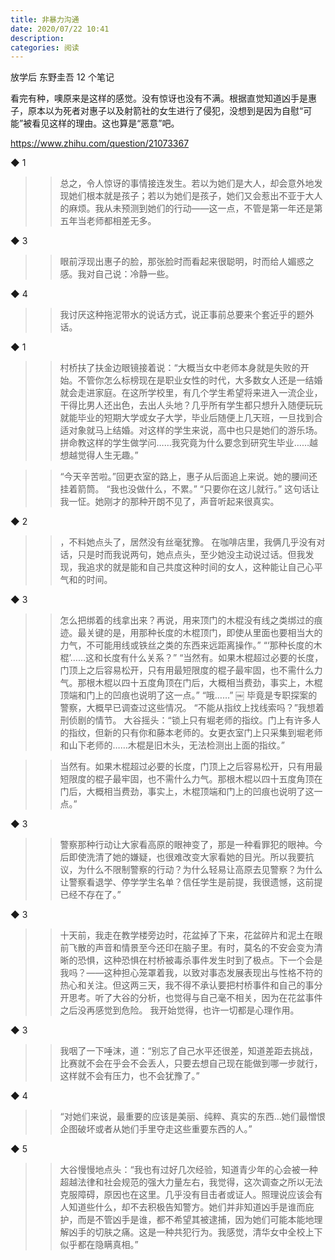 ```yaml
---
title: 非暴力沟通
date: 2020/07/22 10:41
description:
categories: 阅读
---
```


放学后
东野圭吾
12 个笔记

看完有种，噢原来是这样的感觉。没有惊讶也没有不满。根据直觉知道凶手是惠子，原本以为死者对惠子以及射箭社的女生进行了侵犯，没想到是因为自慰“可能”被看见这样的理由。这也算是“恶意”吧。

https://www.zhihu.com/question/21073367

◆ 1

> > 总之，令人惊讶的事情接连发生。若以为她们是大人，却会意外地发现她们根本就是孩子；若以为她们是孩子，她们又会惹出不亚于大人的麻烦。我从未预测到她们的行动——这一点，不管是第一年还是第五年当老师都相差无多。

◆ 3

> > 眼前浮现出惠子的脸，那张脸时而看起来很聪明，时而给人媚惑之感。我对自己说：冷静一些。

◆ 4

> > 我讨厌这种拖泥带水的说话方式，说正事前总要来个套近乎的题外话。

◆ 1

> > 村桥扶了扶金边眼镜接着说：“大概当女中老师本身就是失败的开始。不管你怎么标榜现在是职业女性的时代，大多数女人还是一结婚就会走进家庭。在这所学校里，有几个学生希望将来进入一流企业，干得比男人还出色，去出人头地？几乎所有学生都只想升入随便玩玩就能毕业的短期大学或女子大学，毕业后随便上几天班，一旦找到合适对象就马上结婚。对这样的学生来说，高中也只是她们的游乐场。拼命教这样的学生做学问……我究竟为什么要念到研究生毕业……越想越觉得人生无趣。”

> > “今天辛苦啦。”回更衣室的路上，惠子从后面追上来说。她的腰间还挂着箭筒。
> > “我也没做什么，不累。”
> > “只要你在这儿就行。”
> > 这句话让我一怔。她刚才的那种开朗不见了，声音听起来很真实。

◆ 2

> > ，不料她点头了，居然没有丝毫犹豫。
> > 在咖啡店里，我俩几乎没有对话，只是时而我说两句，她点点头，至少她没主动说过话。但我发现，我追求的就是能和自己共度这种时间的女人，这种能让自己心平气和的时间。

◆ 3

> > 怎么把绑着的线拿出来？再说，用来顶门的木棍没有线之类绑过的痕迹。最关键的是，用那种长度的木棍顶门，即使从里面也要相当大的力气，不可能用线或铁丝之类的东西来远距离操作。”
> > “‘那种长度的木棍’……这和长度有什么关系？”
> > “当然有。如果木棍超过必要的长度，门顶上之后容易松开，只有用最短限度的棍子最牢固，也不需什么力气。那根木棍以四十五度角顶在门后，大概相当费劲，事实上，木棍顶端和门上的凹痕也说明了这一点。”
> > “哦……”
> > ￼
> > 毕竟是专职探案的警察，大概早已调查过这些情况。
> > “不能从指纹上找线索吗？”我想着刑侦剧的情节。
> > 大谷摇头：“锁上只有堀老师的指纹。门上有许多人的指纹，但新的只有你和藤本老师的。女更衣室门上只采集到堀老师和山下老师的……木棍是旧木头，无法检测出上面的指纹。”

> > 当然有。如果木棍超过必要的长度，门顶上之后容易松开，只有用最短限度的棍子最牢固，也不需什么力气。那根木棍以四十五度角顶在门后，大概相当费劲，事实上，木棍顶端和门上的凹痕也说明了这一点。”

◆ 3

> > 警察那种行动让大家看高原的眼神变了，那是一种看罪犯的眼神。今后即使洗清了她的嫌疑，也很难改变大家看她的目光。所以我要抗议，为什么不限制警察的行动？为什么轻易让高原去见警察？为什么让警察看退学、停学学生名单？信任学生是前提，我很遗憾，这前提已经不存在了。”

◆ 3

> > 十天前，我走在教学楼旁边时，花盆掉了下来，花盆碎片和泥土在眼前飞散的声音和情景至今还印在脑子里。有时，莫名的不安会变为清晰的恐惧，这种恐惧在村桥被毒杀事件发生时到了极点。下一个会是我吗？——这种担心笼罩着我，以致对事态发展表现出与性格不符的热心和关注。但这两三天，我不得不承认要把村桥事件和自己的事分开思考。听了大谷的分析，也觉得与自己毫不相关，因为在花盆事件之后没再感觉到危险。
> > 我开始觉得，也许一切都是心理作用。

◆ 3

> > 我咽了一下唾沫，道：“别忘了自己水平还很差，知道差距去挑战，比赛就不会在乎会不会丢人，只要去想自己现在能做到哪一步就行，这样就不会有压力，也不会犹豫了。”

◆ 4

> > “对她们来说，最重要的应该是美丽、纯粹、真实的东西...她们最憎恨企图破坏或者从她们手里夺走这些重要东西的人。”

◆ 5

> > 大谷慢慢地点头：“我也有过好几次经验，知道青少年的心会被一种超越法律和社会规范的强大力量左右，我觉得，这次调查之所以无法克服障碍，原因也在这里。几乎没有目击者或证人。照理说应该会有人知道些什么，却不去积极告知警方。她们并非知道凶手是谁而庇护，而是不管凶手是谁，都不希望其被逮捕，因为她们可能本能地理解凶手的切肤之痛。这是一种共犯行为。我感觉，清华女中全校上下似乎都在隐瞒真相。”
